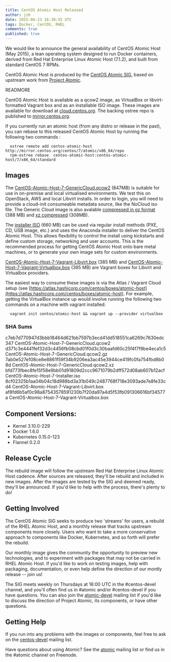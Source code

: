 ```yaml
---
title: CentOS Atomic Host Released
author: jzb
date: 2015-06-23 16:30:55 UTC
tags: Docker, CentOS, RHEL
comments: true
published: true
---
```


We would like to announce the general availability of CentOS Atomic Host (May 2015), a lean operating system designed to run Docker containers, derived from Red Hat Enterprise Linux Atomic Host (7.1.2), and built from standard CentOS 7 RPMs. 

CentOS Atomic Host is produced by the [CentOS Atomic SIG](http://wiki.centos.org/SpecialInterestGroup/Atomic), based on upstream work from  [Project Atomic](http://www.projectatomic.io/). 

READMORE

CentOS Atomic Host is available as a qcow2 image, as VirtualBox or libvirt-formatted Vagrant box and as an installable ISO image. These images are available for download at [cloud.centos.org](http://cloud.centos.org/centos/7/atomic/images/). The backing ostree repo is published to [mirror.centos.org](http://mirror.centos.org/centos/7/atomic/x86_64/repo).

If you currently run an atomic host (from any distro or release in the past), you can rebase to this released CentOS Atomic Host by running the following two commands :

```
  ostree remote add centos-atomic-host http://mirror.centos.org/centos/7/atomic/x86_64/repo
  rpm-ostree rebase  centos-atomic-host:centos-atomic-host/7/x86_64/standard
```

## Images

The [CentOS-Atomic-Host-7-GenericCloud.qcow2](http://cloud.centos.org/centos/7/atomic/images/CentOS-Atomic-Host-7-GenericCloud.qcow2) (847MB)  is suitable for use in on-premise and local virtualised environments. We test this on OpenStack, AWS and local Libvirt installs. In order to login, you will need to provide a cloud-init consumeable metadata source, like the NoCloud iso file. The Generic Cloud image is also avalable [compressed in gz format](http://cloud.centos.org/centos/7/atomic/images/CentOS-Atomic-Host-7-GenericCloud.qcow2.gz) (388 MB) and [xz compressed](http://cloud.centos.org/centos/7/atomic/images/CentOS-Atomic-Host-7-GenericCloud.qcow2.xz) (308MB).

The [installer ISO](http://cloud.centos.org/centos/7/atomic/images/CentOS-Atomic-Host-7-Installer.iso) (660 MB) can be used via regular install methods (PXE, CD, USB image, etc.) and uses the Anaconda installer to deliver the CentOS Atomic Host. This allows flexibility to control the install using kickstarts and define custom storage, networking and user accounts. This is the recommended process for getting CentOS Atomic Host onto bare metal machines, or to generate your own image sets for custom environments.

[CentOS-Atomic-Host-7-Vagrant-Libvirt.box](http://cloud.centos.org/centos/7/atomic/images/CentOS-Atomic-Host-7-Vagrant-Libvirt.box) (385 MB) and [CentOS-Atomic-Host-7-Vagrant-Virtualbox.box](http://cloud.centos.org/centos/7/atomic/images/CentOS-Atomic-Host-7-Vagrant-Virtualbox.box) (395 MB) are Vagrant boxes for Libvirt and Virtualbox providers. 

The easiest way to consume these images is via the Atlas / Vagrant Cloud setup (see [https://atlas.hashicorp.com/centos/boxes/atomic-host](https://atlas.hashicorp.com/centos/boxes/atomic-host). For example, getting the VirtualBox instance up would involve running the following two commands on a machine with vagrant installed:

```
  vagrant init centos/atomic-host && vagrant up --provider virtualbox 
```

### SHA Sums

c7eb7d770947d3bbb18464d621bb7597b3ecd41dd518551ca6269c7630edc347  CentOS-Atomic-Host-7-GenericCloud.qcow2
d371c3e4441fef32d3c4456fb08cbd01f0d3c30baafd60c25f4f7f9be4eca1c5  CentOS-Atomic-Host-7-GenericCloud.qcow2.gz
7ab0e527e108ce8e8861f59f34b9206ea3ac45e3944ce419fc0fa754fbd8b08d  CentOS-Atomic-Host-7-GenericCloud.qcow2.xz
bfd773fbec8fe15f58e9bb01d91809d2ccc9671079b2dff572d08ab607b12acf  CentOS-Atomic-Host-7-Installer.iso
8cf02325b1aa04b04c18d988bd3a31b049c2487768f718e3093ade7e8fe33cd4  CentOS-Atomic-Host-7-Vagrant-Libvirt.box
af8fd6b5af0c98a87543578591230b7f20da97a4d5f53fb091306616bf34577a  CentOS-Atomic-Host-7-Vagrant-Virtualbox.box


## Component Versions:

* Kernel 3.10.0-229
* Docker 1.6.0
* Kubernetes 0.15.0-123
* Flannel 0.2.0

## Release Cycle

The rebuild image will follow the upstream Red Hat Enterprise Linux Atomic Host cadence. After sources are released, they'll be rebuild and included in new images. After the images are tested by the SIG and deemed ready, they'll be announced. If you'd like to help with the process, there's plenty to do!

## Getting Involved

The CentOS Atomic SIG seeks to produce two 'streams' for users, a rebuild of the RHEL Atomic Host, and a monthly release that tracks upstream components more closely. Users who want to take a more conservative approach to components like Docker, Kubernetes, and so forth will prefer the rebuild.

Our monthly image gives the community the opportunity to preview new technologies, and to experiment with packages that may not be carried in RHEL Atomic Host. If you'd like to work on testing images, help with packaging, documentation, or even help define the direction of our montly release -- join us! 

The SIG meets weekly on Thursdays at 16:00 UTC in the #centos-devel channel, and you'll often find us in #atomic and/or #centos-devel if you have questions. You can also join the [atomic-devel](https://lists.projectatomic.io/mailman/listinfo/atomic-devel) mailing list if you'd like to discuss the direction of Project Atomic, its components, or have other questions. 

## Getting Help

If you run into any problems with the images or components, feel free to ask on the [centos-devel](http://lists.centos.org/mailman/listinfo/centos-devel) mailing list. 

Have questions about using Atomic? See the [atomic](https://lists.projectatomic.io/mailman/listinfo/atomic) mailing list or find us in the #atomic channel on Freenode. 
